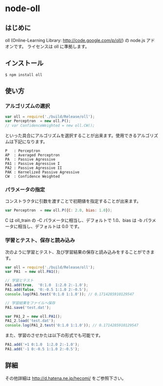 node-oll
==============

はじめに
--------------
oll (Online-Learning Library: http://code.google.com/p/oll/) の node.js アドオンです。
ライセンスは oll に準拠します。

インストール
--------------
```
$ npm install oll
```

使い方
--------------
### アルゴリズムの選択 ###

```javascript
var oll = require('./build/Release/oll');
var Perceptron  = new oll.P();
// var ConfidenceWeighted = new oll.CW();
```

といった具合にアルゴリズムを選択することが出来ます。使用できるアルゴリズムは下記になります。

```
P   : Perceptron
AP  : Averaged Perceptron
PA  : Passive Agressive
PA1 : Passive Agressive I
PA2 : Passive Agressive II
PAK : Kernelized Passive Agressive
CW  : Confidence Weighted
```

### パラメータの指定 ###

コンストラクタに引数を渡すことで初期値を指定することが出来ます。

```javascript
var Perceptron  = new oll.P({C: 2.0, bias: 1.0});
```

C は oll_train の -C パラメータに相当し、デフォルトで 1.0、bias は -b パラメータに相当し、デフォルトは 0.0 です。

### 学習とテスト、保存と読み込み ###

次のように学習とテスト、及び学習結果の保存と読み込みをすることができます。

```javascript
var oll = require('./build/Release/oll');
var PA1  = new oll.PA1();

// 学習とテスト
PA1.add(true,  '0:1.0  1:2.0 2:-1.0');
PA1.add(false, '0:-0.5 1:1.0 2:-0.5');
console.log(PA1.test('0:1.0 1:1.0')); // 0.1714285910129547

// 学習結果をファイルへ保存
PA1.save('test.dat');

var PA1_2 = new oll.PA1();
PA1_2.load('test.dat');
console.log(PA1_2.test('0:1.0 1:1.0')); // 0.1714285910129547
```

また、学習のさせかたは以下の形式でも可能です。

```javascript
PA1.add('+1 0:1.0  1:2.0 2:-1.0');
PA1.add('-1 0:-0.5 1:1.0 2:-0.5');
```

詳細
--------------
その他詳細は http://d.hatena.ne.jp/hecomi/ をご参照下さい。

